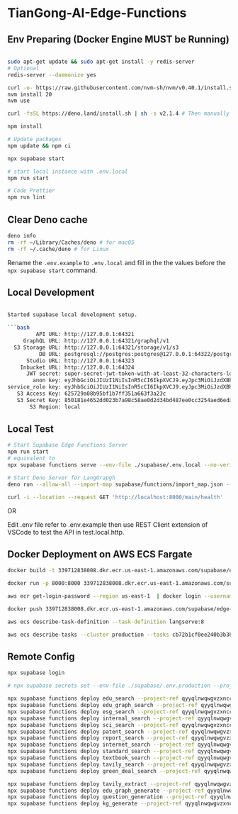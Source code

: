 # TianGong-AI-Edge-Functions

## Env Preparing (Docker Engine MUST be Running)

```bash

sudo apt-get update && sudo apt-get install -y redis-server
# Optional
redis-server --daemonize yes

curl -o- https://raw.githubusercontent.com/nvm-sh/nvm/v0.40.1/install.sh | bash
nvm install 20
nvm use

curl -fsSL https://deno.land/install.sh | sh -s v2.1.4 # Then manually add the deno directory to your $HOME/.zshrc (or similar)

npm install

# Update packages
npm update && npm ci

npx supabase start

# start local instance with .env.local
npm run start

# Code Prettier
npm run lint

```

## Clear Deno cache

```bash
deno info
rm -rf ~/Library/Caches/deno # for macOS
rm -rf ~/.cache/deno # for Linux
```

Rename the `.env.example` to `.env.local` and fill in the the values before the `npx supabase start` command.

## Local Development

````bash

Started supabase local development setup.

```bash
         API URL: http://127.0.0.1:64321
     GraphQL URL: http://127.0.0.1:64321/graphql/v1
  S3 Storage URL: http://127.0.0.1:64321/storage/v1/s3
          DB URL: postgresql://postgres:postgres@127.0.0.1:64322/postgres
      Studio URL: http://127.0.0.1:64323
    Inbucket URL: http://127.0.0.1:64324
      JWT secret: super-secret-jwt-token-with-at-least-32-characters-long
        anon key: eyJhbGciOiJIUzI1NiIsInR5cCI6IkpXVCJ9.eyJpc3MiOiJzdXBhYmFzZS1kZW1vIiwicm9sZSI6ImFub24iLCJleHAiOjE5ODM4MTI5OTZ9.CRXP1A7WOeoJeXxjNni43kdQwgnWNReilDMblYTn_I0
service_role key: eyJhbGciOiJIUzI1NiIsInR5cCI6IkpXVCJ9.eyJpc3MiOiJzdXBhYmFzZS1kZW1vIiwicm9sZSI6InNlcnZpY2Vfcm9sZSIsImV4cCI6MTk4MzgxMjk5Nn0.EGIM96RAZx35lJzdJsyH-qQwv8Hdp7fsn3W0YpN81IU
   S3 Access Key: 625729a08b95bf1b7ff351a663f3a23c
   S3 Secret Key: 850181e4652dd023b7a98c58ae0d2d34bd487ee0cc3254aed6eda37307425907
       S3 Region: local
````

## Local Test

```bash
# Start Supabase Edge Functions Server
npm run start
# equivalent to
npx supabase functions serve --env-file ./supabase/.env.local --no-verify-jwt

# Start Deno Server for LangGrapgh
deno run --allow-all --import-map supabase/functions/import_map.json --env --watch supabase/functions/main/index.ts

curl -i --location --request GET 'http://localhost:8000/main/health'
```

OR

Edit .env file refer to .env.example then use REST Client extension of VSCode to test the API in test.local.http.

## Docker Deployment on AWS ECS Fargate

```bash
docker build -t 339712838008.dkr.ecr.us-east-1.amazonaws.com/supabase/edge-runtime:v20240715 .

docker run -p 8000:8000 339712838008.dkr.ecr.us-east-1.amazonaws.com/supabase/edge-runtime:v20240715

aws ecr get-login-password --region us-east-1  | docker login --username AWS --password-stdin 339712838008.dkr.ecr.us-east-1.amazonaws.com

docker push 339712838008.dkr.ecr.us-east-1.amazonaws.com/supabase/edge-runtime:v20240715

aws ecs describe-task-definition --task-definition langserve:8

aws ecs describe-tasks --cluster production --tasks cb72b1cf0ee240b3b3820f3e9431cb7c

```

## Remote Config

```bash
npx supabase login

# npx supabase secrets set --env-file ./supabase/.env.production --project-ref qyyqlnwqwgvzxnccnbgm

npx supabase functions deploy edu_search --project-ref qyyqlnwqwgvzxnccnbgm --no-verify-jwt
npx supabase functions deploy edu_graph_search --project-ref qyyqlnwqwgvzxnccnbgm --no-verify-jwt
npx supabase functions deploy esg_search --project-ref qyyqlnwqwgvzxnccnbgm --no-verify-jwt
npx supabase functions deploy internal_search --project-ref qyyqlnwqwgvzxnccnbgm --no-verify-jwt
npx supabase functions deploy sci_search --project-ref qyyqlnwqwgvzxnccnbgm --no-verify-jwt
npx supabase functions deploy patent_search --project-ref qyyqlnwqwgvzxnccnbgm --no-verify-jwt
npx supabase functions deploy report_search --project-ref qyyqlnwqwgvzxnccnbgm --no-verify-jwt
npx supabase functions deploy internet_search --project-ref qyyqlnwqwgvzxnccnbgm --no-verify-jwt
npx supabase functions deploy standard_search --project-ref qyyqlnwqwgvzxnccnbgm --no-verify-jwt
npx supabase functions deploy textbook_search --project-ref qyyqlnwqwgvzxnccnbgm --no-verify-jwt
npx supabase functions deploy tavily_search --project-ref qyyqlnwqwgvzxnccnbgm --no-verify-jwt
npx supabase functions deploy green_deal_search --project-ref qyyqlnwqwgvzxnccnbgm --no-verify-jwt

npx supabase functions deploy tavily_extract --project-ref qyyqlnwqwgvzxnccnbgm --no-verify-jwt
npx supabase functions deploy edu_graph_generate --project-ref qyyqlnwqwgvzxnccnbgm --no-verify-jwt
npx supabase functions deploy question_generation --project-ref qyyqlnwqwgvzxnccnbgm --no-verify-jwt
npx supabase functions deploy kg_generate --project-ref qyyqlnwqwgvzxnccnbgm --no-verify-jwt
```
